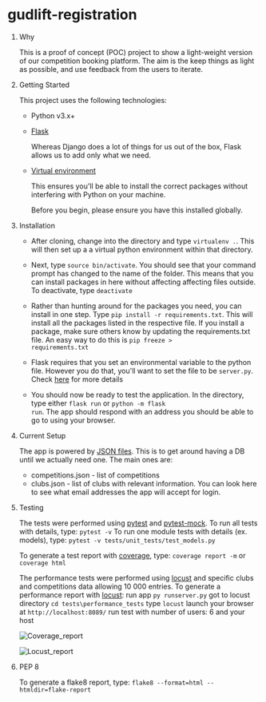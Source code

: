 # gudlift-registration

1. Why


    This is a proof of concept (POC) project to show a light-weight version of our competition booking platform. The aim is the keep things as light as possible, and use feedback from the users to iterate.

2. Getting Started

    This project uses the following technologies:

    * Python v3.x+

    * [Flask](https://flask.palletsprojects.com/en/2.3.x/)

        Whereas Django does a lot of things for us out of the box, Flask allows us to add only what we need. 
     

    * [Virtual environment](https://virtualenv.pypa.io/en/stable/installation.html)

        This ensures you'll be able to install the correct packages without interfering with Python on your machine.

        Before you begin, please ensure you have this installed globally. 


3. Installation

    - After cloning, change into the directory and type <code>virtualenv .</code>. This will then set up a a virtual python environment within that directory.

    - Next, type <code>source bin/activate</code>. You should see that your command prompt has changed to the name of the folder. This means that you can install packages in here without affecting affecting files outside. To deactivate, type <code>deactivate</code>

    - Rather than hunting around for the packages you need, you can install in one step. Type <code>pip install -r requirements.txt</code>. This will install all the packages listed in the respective file. If you install a package, make sure others know by updating the requirements.txt file. An easy way to do this is <code>pip freeze > requirements.txt</code>

    - Flask requires that you set an environmental variable to the python file. However you do that, you'll want to set the file to be <code>server.py</code>. Check [here](https://flask.palletsprojects.com/en/1.1.x/quickstart/#a-minimal-application) for more details

    - You should now be ready to test the application. In the directory, type either <code>flask run</code> or <code>python -m flask run</code>. The app should respond with an address you should be able to go to using your browser.

4. Current Setup

    The app is powered by [JSON files](https://www.tutorialspoint.com/json/json_quick_guide.htm). This is to get around having a DB until we actually need one. The main ones are:
     
    * competitions.json - list of competitions
    * clubs.json - list of clubs with relevant information. You can look here to see what email addresses the app will accept for login.

5. Testing

    The tests were performed using [pytest](https://pypi.org/project/pytest/) and [pytest-mock](https://pypi.org/project/pytest-mock/).
    To run all tests with details, type: `pytest -v`
    To run one module tests with details (ex. models), type: `pytest -v tests/unit_tests/test_models.py`

    To generate a test report with [coverage](https://pypi.org/project/coverage/), type: `coverage report -m` or `coverage html`

    The performance tests were performed using [locust](https://pypi.org/project/locust/) and specific clubs and competitions data allowing 10 000 entries.
    To generate a performance report with [locust](https://pypi.org/project/locust/):
        run app `py runserver.py`
        got to locust directory `cd tests\performance_tests`
        type `locust`
        launch your browser at `http://localhost:8089/`
        run test with number of users: 6 and your host
   
   ![Coverage_report](https://github.com/immacora/OpenclassroomsProject11/assets/76613773/7bf2a29b-953c-441c-abe6-fbae7f00115f)
   
   ![Locust_report](https://github.com/immacora/OpenclassroomsProject11/assets/76613773/e685fef8-1678-4bf7-b400-24b99ed1c7b5)

6. PEP 8

    To generate a flake8 report, type: `flake8 --format=html --htmldir=flake-report`
